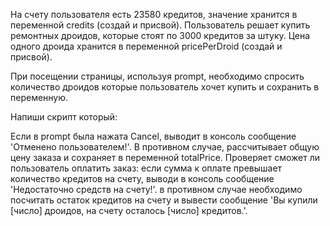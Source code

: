 На счету пользователя есть 23580 кредитов, значение хранится в переменной credits (создай и присвой). Пользователь решает купить ремонтных дроидов, которые стоят по 3000 кредитов за штуку. Цена одного дроида хранится в переменной pricePerDroid (создай и присвой).

При посещении страницы, используя prompt, необходимо спросить количество дроидов которые пользователь хочет купить и сохранить в переменную.

Напиши скрипт который:

Если в prompt была нажата Cancel, выводит в консоль сообщение 'Отменено пользователем!'.
В противном случае, рассчитывает общую цену заказа и сохраняет в переменной totalPrice.
Проверяет сможет ли пользователь оплатить заказ:
если сумма к оплате превышает количество кредитов на счету, выводи в консоль сообщение 'Недостаточно средств на счету!'.
в противном случае необходимо посчитать остаток кредитов на счету и вывести сообщение 'Вы купили [число] дроидов, на счету осталось [число] кредитов.'.